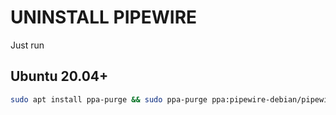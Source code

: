 # UNINSTALL PIPEWIRE

Just run

## Ubuntu 20.04+

```bash
sudo apt install ppa-purge && sudo ppa-purge ppa:pipewire-debian/pipewire-upstream
```